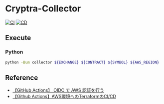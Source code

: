 # Cryptra-Collector

[![CI](https://github.com/XxxKMSxxX/Cryptra-Collector/actions/workflows/ci.yml/badge.svg)](https://github.com/XxxKMSxxX/Cryptra-Collector/actions/workflows/ci.yml)
[![CD](https://github.com/XxxKMSxxX/Cryptra-Collector/actions/workflows/cd.yml/badge.svg)](https://github.com/XxxKMSxxX/Cryptra-Collector/actions/workflows/cd.yml)

## Execute

### Python

```bash
python -Bum collector ${EXCHANGE} ${CONTRACT} ${SYMBOL} ${AWS_REGION}
```

## Reference

- [【GitHub Actions】 OIDC で AWS 認証を行う](https://zenn.dev/yn26/articles/df05547c44b379)
- [【Github Actions】AWS環境へのTerraformのCI/CD](https://zenn.dev/yn26/articles/3429b834bb0e42)
